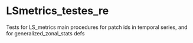# LSmetrics_testes_re
Tests for LS_metrics main procedures for patch ids in temporal series, and for generalized_zonal_stats defs
